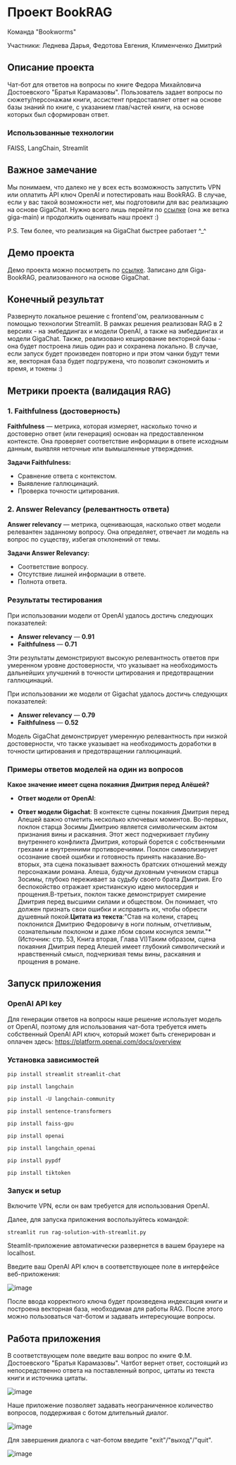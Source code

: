# Проект BookRAG

Команда "Bookworms"

Участники: Леднева Дарья, Федотова Евгения, Клименченко Дмитрий

## Описание проекта

Чат-бот для ответов на вопросы по книге Федора Михайловича Достоевского "Братья Карамазовы". Пользователь
задает вопросы по сюжету/персонажам книги, ассистент предоставляет ответ на основе базы знаний по книге, с указанием
глав/частей книги, на основе которых был сформирован ответ.

### Использованные технологии

FAISS, LangChain, Streamlit

## Важное замечание

Мы понимаем, что далеко не у всех есть возможность запустить VPN или оплатить API ключ OpenAI и потестировать наш BookRAG. В случае, если у вас такой возможности нет, мы подготовили для вас реализацию на основе GigaChat. Нужно всего лишь перейти по [ссылке](https://github.com/LadaNikitina/BookRAG/tree/giga-main) (она же ветка giga-main) и продолжить оценивать наш проект :) 

P.S. Тем более, что реализация на GigaChat быстрее работает ^_^

## Демо проекта

Демо проекта можно посмотреть по [ссылке](https://drive.google.com/file/d/1vo0ggH95uGgEKx4H_Fntg8SOLOCva6tk/view?usp=sharing). Записано для Giga-BookRAG, реализованного на основе GigaChat.

## Конечный результат

Развернуто локальное решение с frontend'ом, реализованным с помощью технологии Streamlit. В рамках решения реализован RAG в 2 версиях - на эмбеддингах и модели OpenAI, а также на эмбеддингах и модели GigaChat. Также, реализовано кеширование векторной базы - она будет построена лишь один раз и сохранена локально. В случае, если запуск будет произведен повторно и при этом чанки будут теми же, векторная база будет подгружена, что позволит сэкономить и время, и токены :)

## Метрики проекта (валидация RAG)

### **1. Faithfulness (достоверность)**  
**Faithfulness** — метрика, которая измеряет, насколько точно и достоверно ответ (или генерация) основан на предоставленном контексте. Она проверяет соответствие информации в ответе исходным данным, выявляя неточные или вымышленные утверждения.  

**Задачи Faithfulness:**  
- Сравнение ответа с контекстом.  
- Выявление галлюцинаций.  
- Проверка точности цитирования.  

### **2. Answer Relevancy (релевантность ответа)**  
**Answer relevancy** — метрика, оценивающая, насколько ответ модели релевантен заданному вопросу. Она определяет, отвечает ли модель на вопрос по существу, избегая отклонений от темы.  

**Задачи Answer Relevancy:**  
- Соответствие вопросу.  
- Отсутствие лишней информации в ответе.  
- Полнота ответа.  

### **Результаты тестирования**  
При использовании модели от OpenAI удалось достичь следующих показателей:  
- **Answer relevancy** — **0.91**  
- **Faithfulness** — **0.71**  

Эти результаты демонстрируют высокую релевантность ответов при умеренном уровне достоверности, что указывает на необходимость дальнейших улучшений в точности цитирования и предотвращении галлюцинаций.  

При использовании же модели от Gigachat удалось достичь следующих показателей:  
- **Answer relevancy** — **0.79**  
- **Faithfulness** — **0.52**

Модель GigaChat демонстрирует умеренную релевантность при низкой достоверности, что также указывает на необходимость доработки в точности цитирования и предотвращении галлюцинаций.

### **Примеры ответов моделей на один из вопросов** 
**Какое значение имеет сцена покаяния Дмитрия перед Алёшей?**
- **Ответ модели от OpenAI**:

- **Ответ модели Gigachat**:
В контексте сцены покаяния Дмитрия перед Алешей важно отметить несколько ключевых моментов. Во-первых, поклон старца Зосимы Дмитрию является символическим актом признания вины и раскаяния. Этот жест подчеркивает глубину внутреннего конфликта Дмитрия, который борется с собственными грехами и внутренними противоречиями. Поклон символизирует осознание своей ошибки и готовность принять наказание.Во-вторых, эта сцена показывает важность братских отношений между персонажами романа. Алеша, будучи духовным учеником старца Зосимы, глубоко переживает за судьбу своего брата Дмитрия. Его беспокойство отражает христианскую идею милосердия и прощения.В-третьих, поклон также демонстрирует смирение Дмитрия перед высшими силами и обществом. Он понимает, что должен признать свои ошибки и исправить их, чтобы обрести душевный покой.**Цитата из текста**:"Став на колени, старец поклонился Дмитрию Федоровичу в ноги полным, отчетливым, сознательным поклоном и даже лбом своим коснулся земли.\"*(Источник: стр. 53, Книга вторая, Глава VI)Таким образом, сцена покаяния Дмитрия перед Алешей имеет глубокий символический и нравственный смысл, подчеркивая темы вины, раскаяния и прощения в романе.

## Запуск приложения

### OpenAI API key

Для генерации ответов на вопросы наше решение использует модель от OpenAI, поэтому для использования чат-бота требуется
иметь собственный OpenAI API ключ, который может быть сгенерирован и оплачен
здесь: https://platform.openai.com/docs/overview

### Установка зависимостей

`pip install streamlit streamlit-chat`

`pip install langchain`

`pip install -U langchain-community`

`pip install sentence-transformers`

`pip install faiss-gpu`

`pip install openai`

`pip install langchain_openai`

`pip install pypdf`

`pip install tiktoken`

### Запуск и setup

Включите VPN, если он вам требуется для использования OpenAI.

Далее, для запуска приложения воспользуйтесь командой:

`streamlit run rag-solution-with-streamlit.py
`

Steamlit-приложение автоматически развернется в вашем браузере на localhost.

Введите ваш OpenAI API ключ в соответствующее поле в интерфейсе веб-приложения:

![image](https://github.com/user-attachments/assets/5202ed3c-2544-45a6-86a0-bf61630def07)

После ввода корректного ключа будет произведена индексация книги и построена векторная база, необходимая для работы RAG.
После этого можно пользоваться чат-ботом и задавать интересующие вопросы.

## Работа приложения

В соответствующем поле введите ваш вопрос по книге Ф.М. Достоевского "Братья Карамазовы". Чатбот вернет ответ, состоящий
из непосредственно ответа на поставленный вопрос, цитаты из текста книги и источника цитаты.

![image](https://github.com/user-attachments/assets/208760a1-9746-469f-8bcb-84a67c437d01)

Наше приложение позволяет задавать неограниченное количество вопросов, поддерживая с ботом длительный диалог.

![image](https://github.com/user-attachments/assets/5c36df10-5e66-444a-a642-0fe3a821f600)

Для завершения диалога с чат-ботом введите "exit"/"выход"/"quit".

![image](https://github.com/user-attachments/assets/db83adb6-632b-487f-9fbd-404ff3282352)
